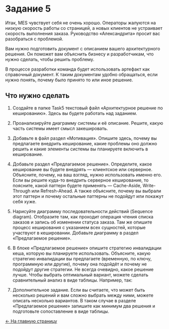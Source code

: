 # Задание 5

Итак, MES чувствует себя не очень хорошо. Операторы жалуются на низкую скорость работы со страницей, а новых клиентов не устраивает скорость выполнения заказа. Руководство «Александрита» просит вас разобраться с проблемой.

Вам нужно подготовить документ с описанием вашего архитектурного решения. Он поможет вам объяснить бизнесу и разработчикам, что нужно сделать, чтобы решить проблему.

В процессе разработки команда будет использовать артефакт как справочный документ. К таким документам удобно обращаться, если нужно понять, почему было принято то или иное решение.

## Что нужно сделать

1. Создайте в папке Task5 текстовый файл «Архитектурное решение по кешированию». Здесь вы будете работать над заданием.
2. Проанализируйте диаграмму системы и её описание. Решите, какую часть системы имеет смысл закешировать.
3. Добавьте в файл раздел «Мотивация». Опишите здесь, почему вы предлагаете внедрить кеширование, какие проблемы оно должно решить и какие элементы системы вы планируете включить в кеширование.
4. Добавьте раздел «Предлагаемое решение». Определите, какое кеширование вы будете внедрять — клиентское или серверное. Объясните, почему, на ваш взгляд, нужно использовать именно его. Если вы решите куда-то внедрить серверное кеширование, то поясните, какой паттерн будете применять — Cache-Aside, Write-Through или Refresh-Ahead. А также объясните, почему вы выбрали этот паттерн и почему остальные паттерны не подойдут или покажут себя хуже.
5. Нарисуйте диаграмму последовательности действий (Sequence diagram). Отобразите там, как проходит операция чтения списка заказов и запись об изменении статуса заказа. Там же опишите процесс кеширования с указанием всех сущностей, которые участвуют в кешировании. Добавьте диаграмму в раздел «Предлагаемое решение».
6. В блоке «Предлагаемое решение» опишите стратегию инвалидации кеша, которую вы планируете использовать. Объясните, какую стратегию инвалидации вы предлагаете (временную, по ключу, программную или другие), почему она подойдёт и почему не подойдут другие стратегии.
Не всегда очевидно, какое решение лучше. Чтобы выбрать оптимальный вариант, можете сделать сравнительный анализ в виде таблицы. Например, так:

7. Дополнительное задание. Если вы считаете, что может быть несколько решений и вам сложно выбрать между ними, можете описать несколько вариантов. В таком случае в разделе «Предлагаемое решение» запишите как минимум два решения и подготовьте сопоставление в виде таблицы.

[<- На главную страницу](../ReadMe.md)
